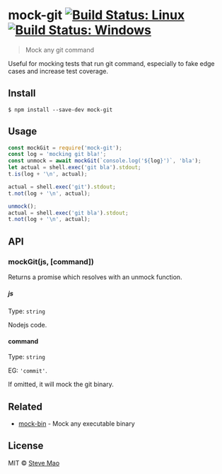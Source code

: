 # mock-git [![Build Status: Linux](https://travis-ci.org/stevemao/mock-git.svg?branch=master)](https://travis-ci.org/stevemao/mock-git) [![Build Status: Windows](https://ci.appveyor.com/api/projects/status/76bg3fbqo2ox9s11/branch/master?svg=true)](https://ci.appveyor.com/project/stevemao/mock-git/branch/master)

> Mock any git command

Useful for mocking tests that run git command, especially to fake edge cases and increase test coverage.


## Install

```
$ npm install --save-dev mock-git
```


## Usage

```js
const mockGit = require('mock-git');
const log = 'mocking git bla!';
const unmock = await mockGit(`console.log('${log}')`, 'bla');
let actual = shell.exec('git bla').stdout;
t.is(log + '\n', actual);

actual = shell.exec('git').stdout;
t.not(log + '\n', actual);

unmock();
actual = shell.exec('git bla').stdout;
t.not(log + '\n', actual);
```


## API

### mockGit(js, [command])

Returns a promise which resolves with an unmock function.

##### js

Type: `string`  

Nodejs code.

#### command

Type: `string`

EG: `'commit'`.

If omitted, it will mock the git binary.


## Related

- [mock-bin](https://github.com/stevemao/mock-bin) - Mock any executable binary


## License

MIT © [Steve Mao](https://github.com/stevemao)
